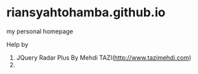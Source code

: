 # riansyahtohamba.github.io
my personal homepage

Help by 
1. JQuery Radar Plus By Mehdi TAZI(http://www.tazimehdi.com)
2. 

